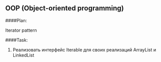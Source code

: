 
## OOP (Object-oriented programming)

####Plan: 

Iterator pattern

####Task:
1. Реализовать интерфейс Iterable для своих реализаций ArrayList и LinkedList

